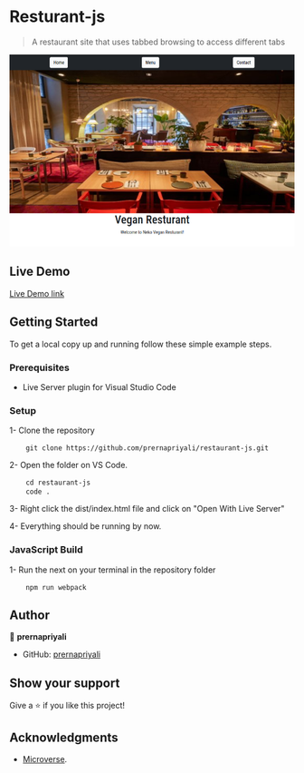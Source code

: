 # Resturant-js

> A restaurant site that uses tabbed browsing to access different tabs

![screenshot](./screen.png)

## Live Demo
[Live Demo link](http://prernapriyali.github/)

## Getting Started

To get a local copy up and running follow these simple example steps.

### Prerequisites

- Live Server plugin for Visual Studio Code

### Setup

1- Clone the repository

```
    git clone https://github.com/prernapriyali/restaurant-js.git
```

2- Open the folder on VS Code.

```
    cd restaurant-js
    code .
```

3- Right click the dist/index.html file and click on "Open With Live Server"

4- Everything should be running by now.

### JavaScript Build

1- Run the next on your terminal in the repository folder

```
    npm run webpack
```

## Author
👤 **prernapriyali**

- GitHub: [prernapriyali](https://github.com/prernapriyali)

## Show your support

Give a ⭐️ if you like this project!

## Acknowledgments

- [Microverse](https://www.microverse.org/).
